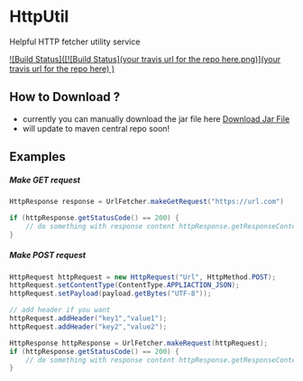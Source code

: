 # HttpUtil
Helpful HTTP fetcher utility service 

[![Build Status]([![Build Status](your travis url for the repo here.png)](your travis url for the repo here)
)](https://travis-ci.org/ramesh-dev/HttpUtil)

## How to Download ?

- currently you can manually download the jar file here [Download Jar File](https://github.com/ramesh-dev/HttpUtil/tree/master/release)
- will update to maven central repo soon!

## Examples 

##### Make GET request

```Java
HttpResponse response = UrlFetcher.makeGetRequest("https://url.com")

if (httpResponse.getStatusCode() == 200) {
    // do something with response content httpResponse.getResponseContent()
}
```

##### Make POST request

```Java
HttpRequest httpRequest = new HttpRequest("Url", HttpMethod.POST);
httpRequest.setContentType(ContentType.APPLIACTION_JSON);
httpRequest.setPayload(payload.getBytes("UTF-8"));

// add header if you want
httpRequest.addHeader("key1","value1");
httpRequest.addHeader("key2","value2");

HttpResponse httpResponse = UrlFetcher.makeRequest(httpRequest);
if (httpResponse.getStatusCode() == 200) {
    // do something with response content httpResponse.getResponseContent()
}
```
